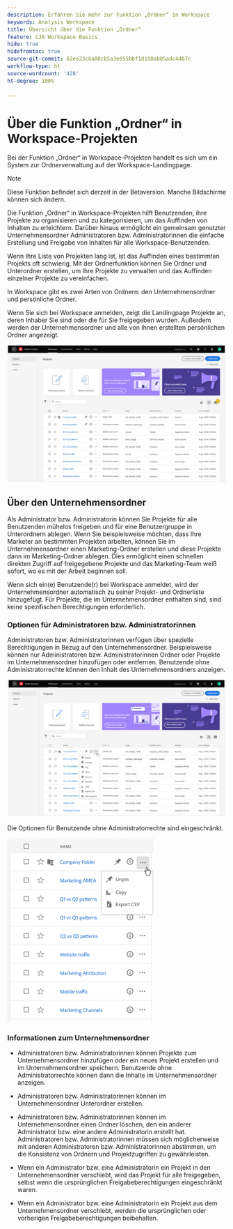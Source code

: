 ```yaml
---
description: Erfahren Sie mehr zur Funktion „Ordner“ in Workspace
keywords: Analysis Workspace
title: Übersicht über die Funktion „Ordner“
feature: CJA Workspace Basics
hide: true
hidefromtoc: true
source-git-commit: 62ee23c6a80cb5a3e055bbf1d198ab05adc44b7c
workflow-type: ht
source-wordcount: '428'
ht-degree: 100%

---
```



# Über die Funktion „Ordner“ in Workspace-Projekten

Bei der Funktion „Ordner“ in Workspace-Projekten handelt es sich um ein System zur Ordnerverwaltung auf der Workspace-Landingpage.

>[!NOTE]
>
>Diese Funktion befindet sich derzeit in der Betaversion. Manche Bildschirme können sich ändern.

Die Funktion „Ordner“ in Workspace-Projekten hilft Benutzenden, ihre Projekte zu organisieren und zu kategorisieren, um das Auffinden von Inhalten zu erleichtern. Darüber hinaus ermöglicht ein gemeinsam genutzter Unternehmensordner Administratoren bzw. Administratorinnen die einfache Erstellung und Freigabe von Inhalten für alle Workspace-Benutzenden. 

Wenn Ihre Liste von Projekten lang ist, ist das Auffinden eines bestimmten Projekts oft schwierig. Mit der Ordnerfunktion können Sie Ordner und Unterordner erstellen, um Ihre Projekte zu verwalten und das Auffinden einzelner Projekte zu vereinfachen. 

In Workspace gibt es zwei Arten von Ordnern: den Unternehmensordner und persönliche Ordner.

Wenn Sie sich bei Workspace anmelden, zeigt die Landingpage Projekte an, deren Inhaber Sie sind oder die für Sie freigegeben wurden. Außerdem werden der Unternehmensordner und alle von Ihnen erstellten persönlichen Ordner angezeigt.

![](/help/analysis-workspace/build-workspace-project/assets/landing-page.png)

## Über den Unternehmensordner

Als Administrator bzw. Administratorin können Sie Projekte für alle Benutzenden mühelos freigeben und für eine Benutzergruppe in Unterordnern ablegen. Wenn Sie beispielsweise möchten, dass Ihre Marketer an bestimmten Projekten arbeiten, können Sie im Unternehmensordner einen Marketing-Ordner erstellen und diese Projekte dann im Marketing-Ordner ablegen. Dies ermöglicht einen schnellen direkten Zugriff auf freigegebene Projekte und das Marketing-Team weiß sofort, wo es mit der Arbeit beginnen soll.

Wenn sich ein(e) Benutzende(r) bei Workspace anmeldet, wird der Unternehmensordner automatisch zu seiner Projekt- und Ordnerliste hinzugefügt. Für Projekte, die im Unternehmensordner enthalten sind, sind keine spezifischen Berechtigungen erforderlich.

### Optionen für Administratoren bzw. Administratorinnen

Administratoren bzw. Administratorinnen verfügen über spezielle Berechtigungen in Bezug auf den Unternehmensordner. Beispielsweise können nur Administratoren bzw. Administratorinnen Ordner oder Projekte im Unternehmensordner hinzufügen oder entfernen. Benutzende ohne Administratorrechte können den Inhalt des Unternehmensordners anzeigen.

![](/help/analysis-workspace/build-workspace-project/assets/admin-access-co-folder.png)

Die Optionen für Benutzende ohne Administratorrechte sind eingeschränkt.

![](/help/analysis-workspace/build-workspace-project/assets/non-admin-options.png)

### Informationen zum Unternehmensordner

- Administratoren bzw. Administratorinnen können Projekte zum Unternehmensordner hinzufügen oder ein neues Projekt erstellen und im Unternehmensordner speichern. Benutzende ohne Administratorrechte können dann die Inhalte im Unternehmensordner anzeigen.

- Administratoren bzw. Administratorinnen können im Unternehmensordner Unterordner erstellen.

- Administratoren bzw. Administratorinnen können im Unternehmensordner einen Ordner löschen, den ein anderer Administrator bzw. eine andere Administratorin erstellt hat. Administratoren bzw. Administratorinnen müssen sich möglicherweise mit anderen Administratoren bzw. Administratorinnen abstimmen, um die Konsistenz von Ordnern und Projektzugriffen zu gewährleisten.

- Wenn ein Administrator bzw. eine Administratorin ein Projekt in den Unternehmensordner verschiebt, wird das Projekt für alle freigegeben, selbst wenn die ursprünglichen Freigabeberechtigungen eingeschränkt waren.

- Wenn ein Administrator bzw. eine Administratorin ein Projekt aus dem Unternehmensordner verschiebt, werden die ursprünglichen oder vorherigen Freigabeberechtigungen beibehalten.
